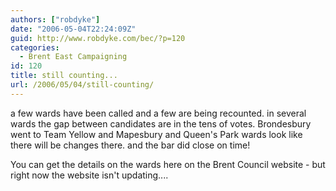 ```yaml
---
authors: ["robdyke"]
date: "2006-05-04T22:24:09Z"
guid: http://www.robdyke.com/bec/?p=120
categories:
  - Brent East Campaigning
id: 120
title: still counting...
url: /2006/05/04/still-counting/
---
```

a few wards have been called and a few are being recounted. in several wards the gap between candidates are in the tens of votes. Brondesbury went to Team Yellow and Mapesbury and Queen's Park wards look like there will be changes there. and the bar did close on time!

You can get the details on the wards here on the Brent Council website - but right now the website isn't updating....